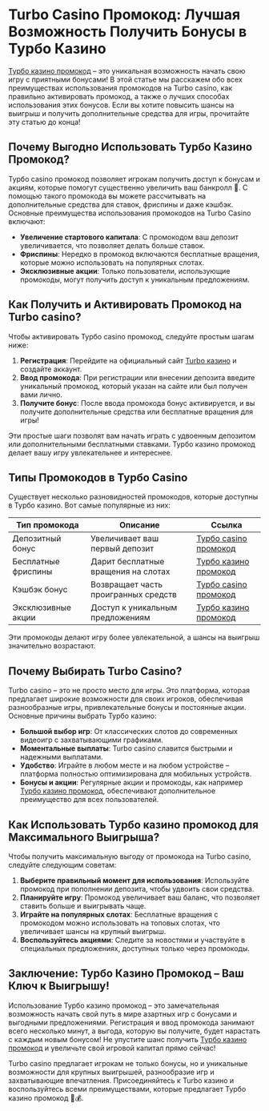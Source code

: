 # Turbo Casino Промокод: Лучшая Возможность Получить Бонусы в Турбо Казино

[Турбо казино промокод](https://turbo-casino.pro/TURVK) – это уникальная возможность начать свою игру с приятными бонусами! В этой статье мы расскажем обо всех преимуществах использования промокодов на Turbo casino, как правильно активировать промокод, а также о лучших способах использования этих бонусов. Если вы хотите повысить шансы на выигрыш и получить дополнительные средства для игры, прочитайте эту статью до конца!

## Почему Выгодно Использовать Турбо Казино Промокод?

Турбо casino промокод позволяет игрокам получить доступ к бонусам и акциям, которые помогут существенно увеличить ваш банкролл 🎉. С помощью такого промокода вы можете рассчитывать на дополнительные средства для ставок, фриспины и даже кэшбэк. Основные преимущества использования промокодов на Turbo Casino включают:

- **Увеличение стартового капитала**: С промокодом ваш депозит увеличивается, что позволяет делать больше ставок.
- **Фриспины**: Нередко в промокод включаются бесплатные вращения, которые можно использовать на популярных слотах.
- **Эксклюзивные акции**: Только пользователи, использующие промокоды, могут получить доступ к уникальным предложениям.
  
## Как Получить и Активировать Промокод на Turbo casino?

Чтобы активировать Турбо casino промокод, следуйте простым шагам ниже:

1. **Регистрация**: Перейдите на официальный сайт [Turbo казино](https://turbo-casino.pro/TURVK) и создайте аккаунт.
2. **Ввод промокода**: При регистрации или внесении депозита введите уникальный промокод, который указан на сайте или был получен вами лично.
3. **Получите бонус**: После ввода промокода бонус активируется, и вы получите дополнительные средства или бесплатные вращения для игры!

Эти простые шаги позволят вам начать играть с удвоенным депозитом или дополнительными бесплатными ставками. Турбо казино промокод делает вашу игру увлекательнее и интереснее.

## Типы Промокодов в Турбо Casino

Существует несколько разновидностей промокодов, которые доступны в Турбо казино. Вот самые популярные из них:

| Тип промокода     | Описание                               | Ссылка                                   |
|-------------------|----------------------------------------|-------------------------------------------|
| Депозитный бонус  | Увеличивает ваш первый депозит         | [Турбо casino промокод](https://turbo-casino.pro/TURVK) |
| Бесплатные фриспины | Дарит бесплатные вращения на слотах   | [Турбо казино промокод](https://turbo-casino.pro/TURVK) |
| Кэшбэк бонус      | Возвращает часть проигранных средств   | [Турбо casino промокод](https://turbo-casino.pro/TURVK) |
| Эксклюзивные акции | Доступ к уникальным предложениям       | [Турбо казино промокод](https://turbo-casino.pro/TURVK) |

Эти промокоды делают игру более увлекательной, а шансы на выигрыш значительно возрастают.

## Почему Выбирать Turbo Casino?

Turbo casino – это не просто место для игры. Это платформа, которая предлагает широкие возможности для своих игроков, обеспечивая разнообразные игры, привлекательные бонусы и постоянные акции. Основные причины выбрать Турбо казино:

- **Большой выбор игр**: От классических слотов до современных видеоигр с захватывающими графиками.
- **Моментальные выплаты**: Turbo casino славится быстрыми и надежными выплатами.
- **Удобство**: Играйте в любом месте и на любом устройстве – платформа полностью оптимизирована для мобильных устройств.
- **Бонусы и акции**: Регулярные акции и промокоды, как например [Турбо казино промокод](https://turbo-casino.pro/TURVK), обеспечивают дополнительное преимущество для всех пользователей.

## Как Использовать Турбо казино промокод для Максимального Выигрыша?

Чтобы получить максимальную выгоду от промокода на Turbo casino, следуйте следующим советам:

1. **Выберите правильный момент для использования**: Используйте промокод при пополнении депозита, чтобы удвоить свои средства.
2. **Планируйте игру**: Промокод увеличивает ваш баланс, что позволяет ставить больше и выигрывать чаще.
3. **Играйте на популярных слотах**: Бесплатные вращения с промокодом можно использовать на топовых слотах, что увеличивает шансы на крупный выигрыш.
4. **Воспользуйтесь акциями**: Следите за новостями и участвуйте в специальных предложениях, доступных только через промокоды.

## Заключение: Турбо Казино Промокод – Ваш Ключ к Выигрышу!

Использование Турбо казино промокод – это замечательная возможность начать свой путь в мире азартных игр с бонусами и выгодными предложениями. Регистрация и ввод промокода занимают всего несколько минут, а выгода, которую вы получите, будет нарастать с каждым новым бонусом! Не упустите шанс получить [Турбо казино промокод](https://turbo-casino.pro/TURVK) и увеличьте свой игровой капитал прямо сейчас!

Turbo casino предлагает игрокам не только бонусы, но и уникальные возможности для крупных выигрышей, разнообразие игр и захватывающие впечатления. Присоединяйтесь к Turbo казино и воспользуйтесь всеми преимуществами, которые предлагает Турбо казино промокод 🎰💰.
